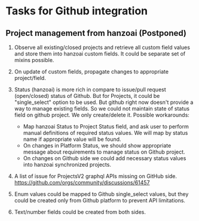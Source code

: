 # Tasks for Github integration

## Project management from hanzoai (Postponed)

1. Observe all existing/closed projects and retrieve all custom field values and store them into hanzoai custom fields. It could be separate set of mixins possible.
2. On update of custom fields, propagate changes to appropriate project/field.
3. Status (hanzoai) is more rich in compare to issue/pull request (open/closed) status of Github. But for Projects, it could be "single_select" option to be used. But github right now doesn't provide a way to manage existing fields. So we could not maintain state of status field on github project. We only create/delete it.
   Possible workarounds:

   - Map hanzoai Status to Project Status field, and ask user to perform manual definitions of required status values. We will map by status name if appropriate value will be found.
   - On changes in Platform Status, we should show appropriate message about requirements to manage status on Github project.
   - On changes on Github side we could add necessary status values into hanzoai synchronized projects.

4. A list of issue for ProjectsV2 graphql APIs missing on GitHub side.
   https://github.com/orgs/community/discussions/61457
5. Enum values could be mapped to Github single_select values, but they could be created only from Github platform to prevent API limitations.
6. Text/number fields could be created from both sides.
